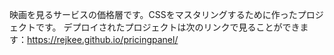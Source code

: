 映画を見るサービスの価格層です。CSSをマスタリングするために作ったプロジェクトです。
デプロイされたプロジェクトは次のリンクで見ることができます：https://rejkee.github.io/pricingpanel/
